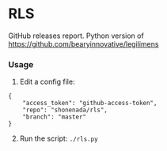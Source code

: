 RLS
===

GitHub releases report. Python version of https://github.com/bearyinnovative/legilimens

### Usage

1. Edit a config file:

```
{
    "access_token": "github-access-token",
    "repo": "shonenada/rls",
    "branch": "master"
}
```

2. Run the script: `./rls.py`
